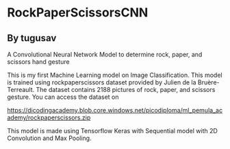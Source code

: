 # RockPaperScissorsCNN
## By tugusav
A Convolutional Neural Network Model to determine rock, paper, and scissors hand gesture

This is my first Machine Learning model on Image Classification. This model is trained using rockpaperscissors dataset provided by Julien de la Bruère-Terreault. The dataset contains 2188 pictures of rock, paper, and scissors gesture. You can access the dataset on

https://dicodingacademy.blob.core.windows.net/picodiploma/ml_pemula_academy/rockpaperscissors.zip

This model is made using Tensorflow Keras with Sequential model with 2D Convolution and Max Pooling.
